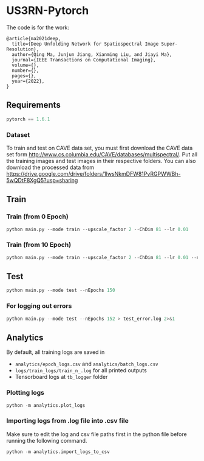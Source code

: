 # US3RN-Pytorch
The code is for the work:

```
@article{ma2021deep,
  title={Deep Unfolding Network for Spatiospectral Image Super-Resolution},
  author={Qing Ma, Junjun Jiang, Xianming Liu, and Jiayi Ma},
  journal={IEEE Transactions on Computational Imaging},
  volume={},
  number={},
  pages={},
  year={2022},
}
```



## Requirements

``` python
pytorch == 1.6.1

```

### Dataset

To train and test on CAVE data set, you must first download the CAVE data set form http://www.cs.columbia.edu/CAVE/databases/multispectral/. Put all the training images and test images in their respective folders. You can also download the processed data from https://drive.google.com/drive/folders/1lwsNkmDFW81PvRGPWWBh-5wQDtF8XgQ5?usp=sharing 

## Train

### Train (from 0 Epoch)
```python
python main.py --mode train --upscale_factor 2 --ChDim 81 --lr 0.01
```

### Train (from 10 Epoch)
```python
python main.py --mode train --upscale_factor 2 --ChDim 81 --lr 0.01 --nEpochs 10
```


## Test

```python
python main.py --mode test --nEpochs 150
```


### For logging out errors
```python
python main.py --mode test --nEpochs 152 > test_error.log 2>&1
```


## Analytics
By default, all training logs are saved in
- `analytics/epoch_logs.csv` and `analytics/batch_logs.csv`
- `logs/train_logs/train_n_.log` for all printed outputs
- Tensorboard logs at `tb_logger` folder

### Plotting logs
```python
python -m analytics.plot_logs
```

### Importing logs from .log file into .csv file
Make sure to edit the log and csv file paths first in the python file before running the following command.

```python
python -m analytics.import_logs_to_csv
```


